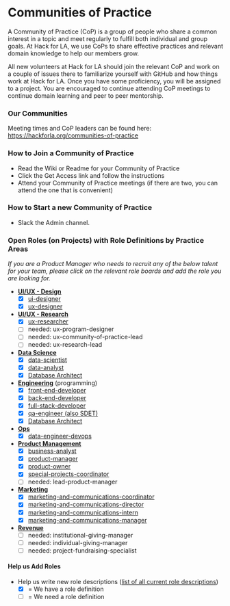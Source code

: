 # Communities of Practice

A Community of Practice (CoP) is a group of people who share a common interest in a topic and meet regularly to fulfill both individual and group goals. At Hack for LA, we use CoPs to share effective practices and relevant domain knowledge to help our members grow. 

All new volunteers at Hack for LA should join the relevant CoP and work on a couple of issues there to familiarize yourself with GitHub and how things work at Hack for LA. Once you have some proficiency, you will be assigned to a project. You are encouraged to continue attending CoP meetings to continue domain learning and peer to peer mentorship.

### Our Communities
Meeting times and CoP leaders can be found here: https://hackforla.org/communities-of-practice

### How to Join a Community of Practice
- Read the Wiki or Readme for your Community of Practice
- Click the Get Access link and follow the instructions
- Attend your Community of Practice meetings (if there are two, you can attend the one that is convenient)

### How to Start a new Community of Practice
- Slack the Admin channel.

### Open Roles (on Projects) with Role Definitions by Practice Areas 
_If you are a Product Manager who needs to recruit any of the below talent for your team, please click on the relevant role boards and add the role you are looking for._

- [**UI/UX - Design**](https://github.com/hackforla/UI-UX/projects/3)
   - [x] [ui-designer](https://github.com/hackforla/civic-opportunity/blob/master/roles-1/ux-designer.md)
   - [x] [ux-designer](https://github.com/hackforla/civic-opportunity/blob/master/roles-1/ux-researcher.md)
- [**UI/UX - Research**](https://github.com/hackforla/UI-UX/projects/2)
  - [x] [ux-researcher](https://github.com/hackforla/civic-opportunity/blob/master/roles-1/ux-researcher.md)
  - [ ] needed: ux-program-designer
  - [ ] needed: ux-community-of-practice-lead
  - [ ] needed: ux-research-lead
- [**Data Science**](https://github.com/orgs/hackforla/projects/67/views/6)
   - [x] [data-scientist](https://github.com/hackforla/civic-opportunity/blob/master/roles-1/data-scientist.md)
   - [x] [data-analyst](https://github.com/hackforla/civic-opportunity/blob/master/roles-1/data-analyst.md)
   - [x] [Database Architect](https://github.com/hackforla/civic-opportunity/blob/master/roles-1/database-architect.md)
- [**Engineering**](https://github.com/hackforla/development/projects/2) (programming)
   - [x] [front-end-developer](https://github.com/hackforla/civic-opportunity/blob/master/roles-1/front-end-developer.md)
   - [x] [back-end-developer](https://github.com/hackforla/civic-opportunity/blob/master/roles-1/back-end-developer.md)
   - [x] [full-stack-developer](https://github.com/hackforla/civic-opportunity/blob/master/roles-1/full-stack-developer.md)
   - [x] [qa-engineer (also SDET)](https://github.com/hackforla/civic-opportunity/blob/master/roles-1/qa-engineer.md)
   - [x] [Database Architect](https://github.com/hackforla/civic-opportunity/blob/master/roles-1/database-architect.md)
- [**Ops**](https://github.com/hackforla/ops/projects/1) 
   - [x] [data-engineer-devops](https://github.com/hackforla/civic-opportunity/blob/master/roles-1/data-engineer-devops.md)
- [**Product Management**](https://github.com/hackforla/product-management/projects/8)
   - [x] [business-analyst](https://github.com/hackforla/civic-opportunity/blob/master/roles-1/business-analyst.md)
   - [x] [product-manager](https://github.com/hackforla/civic-opportunity/blob/master/roles-1/product-manager.md)
   - [x] [product-owner](https://github.com/hackforla/civic-opportunity/blob/master/roles-1/product-owner.md)
   - [x] [special-projects-coordinator](https://github.com/hackforla/civic-opportunity/blob/master/roles-1/special-projects-coordinator.md)
   - [ ] needed: lead-product-manager
- [**Marketing**](https://github.com/hackforla/marketing/projects/4)
   - [x] [marketing-and-communications-coordinator](https://github.com/hackforla/civic-opportunity/blob/master/roles-1/marketing-and-communications-coordinator.md)
   - [x] [marketing-and-communications-director](https://github.com/hackforla/civic-opportunity/blob/master/roles-1/marketing-and-communications-director.md)
   - [x] [marketing-and-communications-intern](https://github.com/hackforla/civic-opportunity/blob/master/roles-1/marketing-and-communications-intern.md)
   - [x] [marketing-and-communications-manager](https://github.com/hackforla/civic-opportunity/blob/master/roles-1/marketing-and-communications-manager.md)
- [**Revenue**](https://github.com/hackforla/revenue/projects/2) 
   - [ ] needed: institutional-giving-manager
   - [ ] needed: individual-giving-manager
   - [ ] needed: project-fundraising-specialist 

#### Help us Add Roles
- Help us write new role descriptions ([list of all current role descriptions](https://github.com/hackforla/civic-opportunity/tree/master/roles-1))
  - [x] = We have a role definition
  - [ ] = We need a role definition
